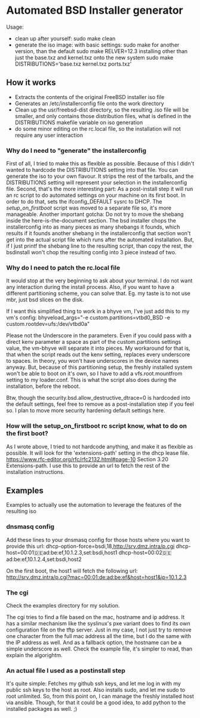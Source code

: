 # Automated BSD Installer generator

Usage:
* clean up after yourself:
	sudo make clean
* generate the iso image:
  with basic settings:
	sudo make
  for another version, than the default
	sudo make RELVER=12.3
  installing other than just the base.txz and kernel.txz onto the new system
	sudo make DISTRIBUTIONS='base.txz kernel.txz ports.txz'

## How it works
* Extracts the contents of the original FreeBSD installer iso file
* Generates an /etc/installerconfig file onto the work directory
* Clean up the usr/freebsd-dist directory, so the resulting .iso file will be smaller, and only contains those distribution files, what is defined in the DISTRIBUTIONS makefile variable on iso generation
* do some minor editing on the rc.local file, so the installation will not require any user interaction

### Why do I need to "generate" the installerconfig
First of all, I tried to make this as flexible as possible. Because of this I didn't wanted to hardcode the DISTRIBUTIONS setting into that file. You can generate the iso to your own flavour.
It strips the rest of the tarballs, and the DISTRIBUTIONS setting will represent your selection in the installerconfig file.
Second, that's the more interesting part:
As a post-install step it will run an rc script to do automated settings on your machine on its first boot.
In order to do that, sets the ifconfig_DEFAULT sysrc to DHCP.
The *setup_on_firstboot* script was moved to a separate file so, it's more manageable.
Another important gotcha: Do not try to move the shebang inside the here-is-the-document section.
The bsd installer chops the installerconfig into as many pieces as many shebangs it founds, which results if it founds another shebang in the installerconfig that section won't get into the actual script file which runs after the automated installation.
But, if I just printf the shebang line to the resulting script, than copy the rest, the bsdinstall won't chop the resulting config into 3 piece instead of two.

### Why do I need to patch the rc.local file
It would stop at the very beginning to ask about your terminal. I do not want any interaction during the install process.
Also, if you want to have a different partitioning scheme, you can solve that.
Eg. my taste is to not use mbr, just bsd slices on the disk.

If I want this simplified thing to work in a bhyve vm, I've just add this to my vm's config:
    bhyveload_args="-e custom.partitions=vtbd0_BSD -e custom.rootdev=ufs:/dev/vtbd0a"

Please not the Underscore in the parameters. Even if you could pass with a direct kenv parameter a space as part of the custom.partitions settings value, the vm-bhyve will separate it into pieces. My workaround for that is, that when the script reads out the kenv setting, replaces every underscore to spaces. In theory, you won't have underscores in the device names anyway.
But, because of this partitioning setup, the freshly installed system won't be able to boot on it's own, so I have to add a vfs.root.mountfrom setting to my loader.conf.
This is what the script also does during the installation, before the reboot.

Btw, though the security.bsd.allow_destructive_dtrace=0 is hardcoded into the default settings, feel free to remove as a post-installation step if you feel so.
I plan to move more security hardening default settings here.

### How will the setup_on_firstboot rc script know, what to do on the first boot?
As I wrote above, I tried to not hardcode anything, and make it as flexible as possible.
It will look for the 'extensions-path' setting in the dhcp lease file.
https://www.rfc-editor.org/rfc/rfc2132.html#page-10
Section 3.20 Extensions-path.
I use this to provide an url to fetch the rest of the installation instructions.

## Examples

Examples to actually use the automation to leverage the features of the resulting iso

### dnsmasq config

Add these lines to your dnsmasq config for those hosts where you want to provide this url:
    dhcp-option-force=bsdi,18,http://srv.dmz.intra/p.cgi
    dhcp-host=00:01:de:ad:be:ef,10.1.2.3,set:bsdi,host1
    dhcp-host=00:02:de:ad:be:ef,10.1.2.4,set:bsdi,host2
    
On the first boot, the host1 will fetch the following url:
http://srv.dmz.intra/p.cgi?mac=00:01:de:ad:be:ef&host=host1&ip=10.1.2.3

### The cgi

Check the examples directory for my solution.

The cgi tries to find a file based on the mac, hostname and ip address.
It has a similar mechanism like the syslinux's pxe variant does to find its own configuration file on the tftp server.
Just in my case, I not just try to remove one character from the full mac address all the time, but I do the same with the IP address as well. And as a fallback option, the hostname can be a simple underscore as well.
Check the example file, it's simpler to read, than explain the algorightm.

### An actual file I used as a postinstall step

It's quite simple:
Fetches my github ssh keys, and let me log in with my public ssh keys to the host as root.
Also installs sudo, and let me sudo to root unlimited.
So, from this point on, I can manage the freshly installed host via ansible.
Though, for that it could be a good idea, to add python to the installed packages as well. ;)

